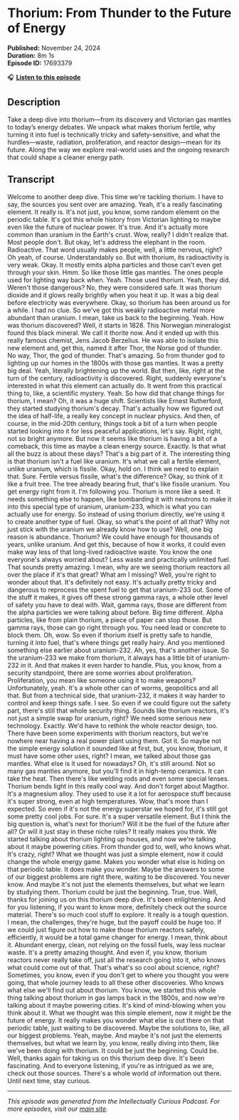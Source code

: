 # Thorium: From Thunder to the Future of Energy

**Published:** November 24, 2024  
**Duration:** 8m 1s  
**Episode ID:** 17693379

🎧 **[Listen to this episode](https://intellectuallycurious.buzzsprout.com/2529712/episodes/17693379-thorium-from-thunder-to-the-future-of-energy)**

## Description

Take a deep dive into thorium—from its discovery and Victorian gas mantles to today’s energy debates. We unpack what makes thorium fertile, why turning it into fuel is technically tricky and safety-sensitive, and what the hurdles—waste, radiation, proliferation, and reactor design—mean for its future. Along the way we explore real-world uses and the ongoing research that could shape a cleaner energy path.

## Transcript

Welcome to another deep dive. This time we're tackling thorium. I have to say, the sources you sent over are amazing. Yeah, it's a really fascinating element. It really is. It's not just, you know, some random element on the periodic table. It's got this whole history from Victorian lighting to maybe even like the future of nuclear power. It's true. And it's actually more common than uranium in the Earth's crust. Wow, really? I didn't realize that. Most people don't. But okay, let's address the elephant in the room. Radioactive. That word usually makes people, well, a little nervous, right? Oh yeah, of course. Understandably so. But with thorium, its radioactivity is very weak. Okay. It mostly emits alpha particles and those can't even get through your skin. Hmm. So like those little gas mantles. The ones people used for lighting way back when. Yeah. Those used thorium. Yeah, they did. Weren't those dangerous? No, they were considered safe. It was thorium dioxide and it glows really brightly when you heat it up. It was a big deal before electricity was everywhere. Okay, so thorium has been around us for a while. I had no clue. So we've got this weakly radioactive metal more abundant than uranium. I mean, take us back to the beginning. Yeah. How was thorium discovered? Well, it starts in 1828. This Norwegian mineralogist found this black mineral. We call it thorite now. And it ended up with this really famous chemist, Jens Jacob Berzelius. He was able to isolate this new element and, get this, named it after Thor, the Norse god of thunder. No way, Thor, the god of thunder. That's amazing. So from thunder god to lighting up our homes in the 1800s with those gas mantles. It was a pretty big deal. Yeah, literally brightening up the world. But then, like, right at the turn of the century, radioactivity is discovered. Right, suddenly everyone's interested in what this element can actually do. It went from this practical thing to, like, a scientific mystery. Yeah. So how did that change things for thorium, I mean? Oh, it was a huge shift. Scientists like Ernest Rutherford, they started studying thorium's decay. That's actually how we figured out the idea of half-life, a really key concept in nuclear physics. And then, of course, in the mid-20th century, things took a bit of a turn when people started looking into it for less peaceful applications, let's say. Right, right, not so bright anymore. But now it seems like thorium is having a bit of a comeback, this time as maybe a clean energy source. Exactly. Is that what all the buzz is about these days? That's a big part of it. The interesting thing is that thorium isn't a fuel like uranium. It's what we call a fertile element, unlike uranium, which is fissile. Okay, hold on. I think we need to explain that. Sure. Fertile versus fissile, what's the difference? Okay, so think of it like a fruit tree. The tree already bearing fruit, that's like fissile uranium. You get energy right from it. I'm following you. Thorium is more like a seed. It needs something else to happen, like bombarding it with neutrons to make it into this special type of uranium, uranium-233, which is what you can actually use for energy. So instead of using thorium directly, we're using it to create another type of fuel. Okay, so what's the point of all that? Why not just stick with the uranium we already know how to use? Well, one big reason is abundance. Thorium? We could have enough for thousands of years, unlike uranium. And get this, because of how it works, it could even make way less of that long-lived radioactive waste. You know the one everyone's always worried about? Less waste and practically unlimited fuel. That sounds pretty amazing. I mean, why are we seeing thorium reactors all over the place if it's that great? What am I missing? Well, you're right to wonder about that. It's definitely not easy. It's actually pretty tricky and dangerous to reprocess the spent fuel to get that uranium-233 out. Some of the stuff it makes, it gives off these strong gamma rays, a whole other level of safety you have to deal with. Wait, gamma rays, those are different from the alpha particles we were talking about before. Big time different. Alpha particles, like from plain thorium, a piece of paper can stop those. But gamma rays, those can go right through you. You need lead or concrete to block them. Oh, wow. So even if thorium itself is pretty safe to handle, turning it into fuel, that's where things get really hairy. And you mentioned something else earlier about uranium-232. Ah, yes, that's another issue. So the uranium-233 we make from thorium, it always has a little bit of uranium-232 in it. And that makes it even harder to handle. Plus, you know, from a security standpoint, there are some worries about proliferation. Proliferation, you mean like someone using it to make weapons? Unfortunately, yeah. It's a whole other can of worms, geopolitics and all that. But from a technical side, that uranium-232, it makes it way harder to control and keep things safe. I see. So even if we could figure out the safety part, there's still that whole security thing. Sounds like thorium reactors, it's not just a simple swap for uranium, right? We need some serious new technology. Exactly. We'd have to rethink the whole reactor design, too. There have been some experiments with thorium reactors, but we're nowhere near having a real power plant using them. Got it. So maybe not the simple energy solution it sounded like at first, but, you know, thorium, it must have some other uses, right? I mean, we talked about those gas mantles. What else is it used for nowadays? Oh, it's still around. Not so many gas mantles anymore, but you'll find it in high-temp ceramics. It can take the heat. Then there's like welding rods and even some special lenses. Thorium bends light in this really cool way. And don't forget about Magthor. It's a magnesium alloy. They used to use it a lot for aerospace stuff because it's super strong, even at high temperatures. Wow, that's more than I expected. So even if it's not the energy superstar we hoped for, it's still got some pretty cool jobs. For sure. It's a super versatile element. But I think the big question is, what's next for thorium? Will it be the fuel of the future after all? Or will it just stay in these niche roles? It really makes you think. We started talking about thorium lighting up houses, and now we're talking about it maybe powering cities. From thunder god to, well, who knows what. It's crazy, right? What we thought was just a simple element, now it could change the whole energy game. Makes you wonder what else is hiding on that periodic table. It does make you wonder. Maybe the answers to some of our biggest problems are right there, waiting to be discovered. You never know. And maybe it's not just the elements themselves, but what we learn by studying them. Thorium could be just the beginning. True, true. Well, thanks for joining us on this thorium deep dive. It's been enlightening. And for you listening, if you want to know more, definitely check out the source material. There's so much cool stuff to explore. It really is a tough question. I mean, the challenges, they're huge, but the payoff could be huge too. If we could just figure out how to make those thorium reactors safely, efficiently, it would be a total game changer for energy. I mean, think about it. Abundant energy, clean, not relying on the fossil fuels, way less nuclear waste. It's a pretty amazing thought. And even if, you know, thorium reactors never really take off, just all the research going into it, who knows what could come out of that. That's what's so cool about science, right? Sometimes, you know, even if you don't get to where you thought you were going, that whole journey leads to all these other discoveries. Who knows what else we'll find out about thorium. You know, we started this whole thing talking about thorium in gas lamps back in the 1800s, and now we're talking about it maybe powering cities. It's kind of mind-blowing when you think about it. What we thought was this simple element, now it might be the future of energy. It really makes you wonder what else is out there on that periodic table, just waiting to be discovered. Maybe the solutions to, like, all our biggest problems. Yeah, maybe. And maybe it's not just the elements themselves, but what we learn by, you know, really diving into them, like we've been doing with thorium. It could be just the beginning. Could be. Well, thanks again for taking us on this thorium deep dive. It's been fascinating. And to everyone listening, if you're as intrigued as we are, check out those sources. There's a whole world of information out there. Until next time, stay curious.

---
*This episode was generated from the Intellectually Curious Podcast. For more episodes, visit our [main site](https://intellectuallycurious.buzzsprout.com).*
